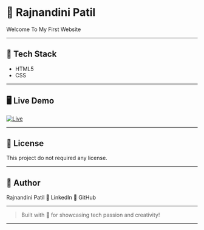# 💼 Rajnandini Patil

Welcome To My First Website

---
## 🧰 Tech Stack

- HTML5 
- CSS


---

## 🖥️ Live Demo

[![Live](https://img.shields.io/badge/Live-Demo-green?style=for-the-badge&logo=vercel)](https://rajnandini1405-collab.github.io/demo/)

---

## 📄 License

This project do not required any license.


---

## 👤 Author

Rajnandini Patil
🔗 LinkedIn
💼 GitHub


---

> Built with 💙 for showcasing tech passion and creativity!

---
